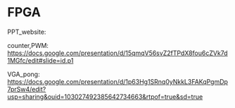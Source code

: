 # FPGA

PPT_website:

  counter,PWM: <https://docs.google.com/presentation/d/15qmqV56svZ2fTPdX8fou6cZVk7d1MGfc/edit#slide=id.p1>
  
  VGA_pong: <https://docs.google.com/presentation/d/1p63Hg1SRnq0yNkkL3FAKqPgmDp7prSw4/edit?usp=sharing&ouid=103027492385642734663&rtpof=true&sd=true>
